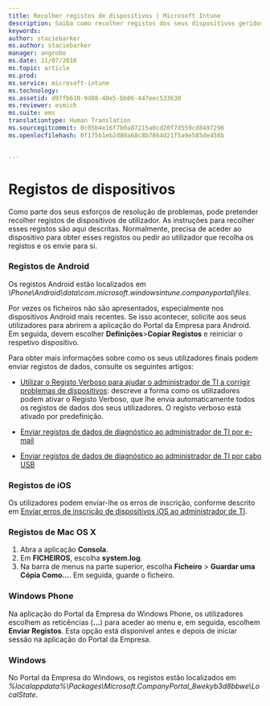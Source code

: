 ```yaml
---
title: Recolher registos de dispositivos | Microsoft Intune
description: Saiba como recolher registos dos seus dispositivos geridos.
keywords: 
author: staciebarker
ms.author: staciebarker
manager: angrobe
ms.date: 11/07/2016
ms.topic: article
ms.prod: 
ms.service: microsoft-intune
ms.technology: 
ms.assetid: d97fb610-9d88-40e5-bb06-447eec533630
ms.reviewer: esmich
ms.suite: ems
translationtype: Human Translation
ms.sourcegitcommit: 0c05b4e16f7b0a87215a0cd20f7d559cd8497296
ms.openlocfilehash: 0f175b1eb2d80a68c8b7864d21f5a9e585de458b


---
```


# <a name="device-logs"></a>Registos de dispositivos

Como parte dos seus esforços de resolução de problemas, pode pretender recolher registos de dispositivos de utilizador. As instruções para recolher esses registos são aqui descritas. Normalmente, precisa de aceder ao dispositivo para obter esses registos ou pedir ao utilizador que recolha os registos e os envie para si.

### <a name="android-logs"></a>Registos de Android
Os registos Android estão localizados em *<Android Device>\Phone\Android\data\com.microsoft.windowsintune.companyportal\files*.

Por vezes os ficheiros não são apresentados, especialmente nos dispositivos Android mais recentes. Se isso acontecer, solicite aos seus utilizadores para abrirem a aplicação do Portal da Empresa para Android. Em seguida, devem escolher **Definições**>**Copiar Registos** e reiniciar o respetivo dispositivo.

Para obter mais informações sobre como os seus utilizadores finais podem enviar registos de dados, consulte os seguintes artigos:

- [Utilizar o Registo Verboso para ajudar o administrador de TI a corrigir problemas de dispositivos](/intune/enduser/use-verbose-logging-to-help-your-it-administrator-fix-device-issues-android): descreve a forma como os utilizadores podem ativar o Registo Verboso, que lhe envia automaticamente todos os registos de dados dos seus utilizadores. O registo verboso está ativado por predefinição.

- [Enviar registos de dados de diagnóstico ao administrador de TI por e-mail](/intune/enduser/send-diagnostic-data-logs-to-your-it-administrator-using-email-android)

- [Enviar registos de dados de diagnóstico ao administrador de TI por cabo USB](/intune/enduser/send-diagnostic-data-logs-to-your-it-administrator-using-a-usb-cable-android)

### <a name="ios-logs"></a>Registos de iOS

Os utilizadores podem enviar-lhe os erros de inscrição, conforme descrito em [Enviar erros de inscrição de dispositivos iOS ao administrador de TI](/intune/enduser/send-errors-to-your-it-admin-ios).

### <a name="mac-os-x-logs"></a>Registos de Mac OS X

1. Abra a aplicação **Consola**.
2. Em **FICHEIROS**, escolha **system.log**.
3. Na barra de menus na parte superior, escolha **Ficheiro** > **Guardar uma Cópia Como...**. Em seguida, guarde o ficheiro.

### <a name="windows-phone"></a>Windows Phone

Na aplicação do Portal da Empresa do Windows Phone, os utilizadores escolhem as reticências (**…**) para aceder ao menu e, em seguida, escolhem **Enviar Registos**. Esta opção está disponível antes e depois de iniciar sessão na aplicação do Portal da Empresa.

### <a name="windows"></a>Windows

No Portal da Empresa do Windows, os registos estão localizados em *%localappdata%\Packages\Microsoft.CompanyPortal_8wekyb3d8bbwe\LocalState*.



<!--HONumber=Nov16_HO5-->


